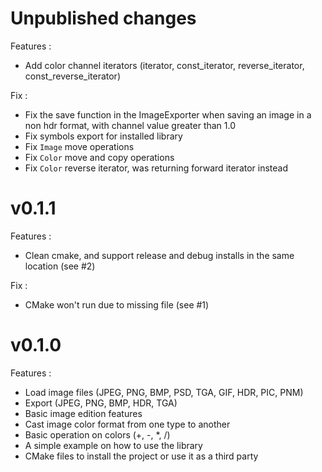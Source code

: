 # Unpublished changes

Features :
- Add color channel iterators (iterator, const_iterator, reverse_iterator, const_reverse_iterator)

Fix :
- Fix the save function in the ImageExporter when saving an image in a non hdr format, with channel value greater than 1.0
- Fix symbols export for installed library
- Fix `Image` move operations
- Fix `Color` move and copy operations
- Fix `Color` reverse iterator, was returning forward iterator instead

# v0.1.1


Features : 
- Clean cmake, and support release and debug installs in the same location (see #2)

Fix :
- CMake won't run due to missing file (see #1)


# v0.1.0

Features : 
- Load image files (JPEG, PNG, BMP, PSD, TGA, GIF, HDR, PIC, PNM)
- Export (JPEG, PNG, BMP, HDR, TGA)
- Basic image edition features
- Cast image color format from one type to another
- Basic operation on colors (+, -, *, /)
- A simple example on how to use the library
- CMake files to install the project or use it as a third party 
